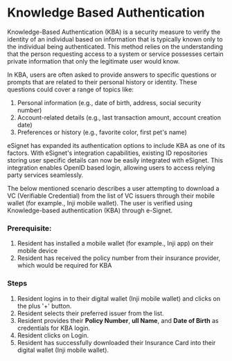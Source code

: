 # Knowledge Based Authentication

Knowledge-Based Authentication (KBA) is a security measure to verify the identity of an individual based on information that is typically known only to the individual being authenticated. This method relies on the understanding that the person requesting access to a system or service possesses certain private information that only the legitimate user would know.

In KBA, users are often asked to provide answers to specific questions or prompts that are related to their personal history or identity. These questions could cover a range of topics like:

1. Personal information (e.g., date of birth, address, social security number)
2. Account-related details (e.g., last transaction amount, account creation date)
3. Preferences or history (e.g., favorite color, first pet's name)

eSignet has expanded its authentication options to include KBA as one of its factors. With eSignet's integration capabilities, existing ID repositories storing user specific details can now be easily integrated with eSignet. This integration enables OpenID based login, allowing users to access relying party services seamlessly.

The below mentioned scenario describes a user attempting to download a VC (Verifiable Credential) from the list of VC issuers through their mobile wallet (for example., Inji mobile wallet). The user is verified using Knowledge-based authentication (KBA) through e-Signet.

### Prerequisite:

1. Resident has installed a mobile wallet (for example., Inji app) on their mobile device
2. Resident has received the policy number from their insurance provider, which would be required for KBA

### Steps

1. Resident logins in to their digital wallet (Inji mobile wallet) and clicks on the plus '+' button.
2. Resident selects their preferred issuer from the list.
3. Resident provides their **Policy Number**, **ull Name**, and **Date of Birth** as credentials for KBA login.
4. Resident clicks on Login.
5. Resident has successfully downloaded their Insurance Card into their digital wallet (Inji mobile wallet).







